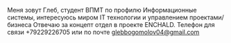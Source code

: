 Меня зовут Глеб, студент ВПМТ по профилю Информационные системы, интересуюсь миром IT технологии и управлением проектами/бизнеса
Отвечаю за концепт отдел в проекте ENCHALD.
Телефон для связи +79229226705 или по почте glebbogomolov04@gmail.com
